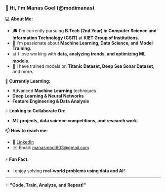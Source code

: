 ### 👋 Hi, I'm Manas Goel (@modimanas)  

💻 **About Me:**  
- 🎓 I'm currently pursuing **B.Tech (2nd Year) in Computer Science and Information Technology (CSIT)** at **KIET Group of Institutions**.  
- 🤖 I'm passionate about **Machine Learning, Data Science, and Model Training**.  
- 📊 I love working with **data, analyzing trends, and optimizing ML models**.  
- 🚀 I have trained models on **Titanic Dataset, Deep Sea Sonar Dataset**, and more.  

🔭 **Currently Learning:**  
- Advanced **Machine Learning** techniques  
- **Deep Learning & Neural Networks**  
- **Feature Engineering & Data Analysis**  

💡 **Looking to Collaborate On:**  
- **ML projects, data science competitions, and research work.**  

📫 **How to reach me:**  
- 🔗 [LinkedIn](https://www.linkedin.com/in/manasthegreat)  
- ✉️ Email: manasmodi603@gmail.com

⚡ **Fun Fact:**  
- I enjoy solving **real-world problems using data and AI!**  

---
  
✨ **"Code, Train, Analyze, and Repeat!"**  
